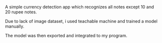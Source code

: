 A simple currency detection app which recognizes all notes except 10 and 20 rupee notes.

Due to lack of image dataset, i used teachable machine and trained a model manually.

The model was then exported and integrated to my program.
